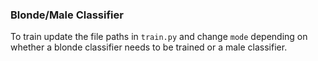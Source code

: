 ### Blonde/Male Classifier

To train update the file paths in `train.py` and change `mode` depending on whether a blonde classifier needs to be trained or a male classifier.